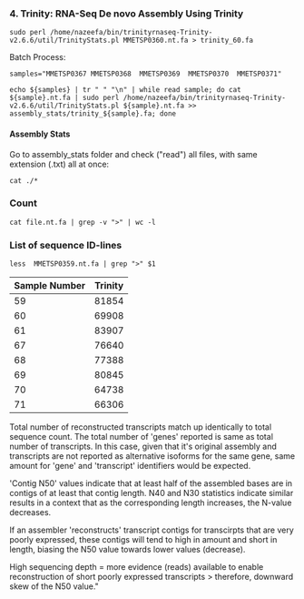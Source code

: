 ### 4. Trinity: RNA-Seq De novo Assembly Using Trinity

```
sudo perl /home/nazeefa/bin/trinityrnaseq-Trinity-v2.6.6/util/TrinityStats.pl MMETSP0360.nt.fa > trinity_60.fa
```
Batch Process:
```
samples="MMETSP0367 MMETSP0368  MMETSP0369  MMETSP0370  MMETSP0371"
```
```
echo ${samples} | tr " " "\n" | while read sample; do cat ${sample}.nt.fa | sudo perl /home/nazeefa/bin/trinityrnaseq-Trinity-v2.6.6/util/TrinityStats.pl ${sample}.nt.fa >> assembly_stats/trinity_${sample}.fa; done
```
#### Assembly Stats

Go to assembly_stats folder and check ("read") all files, with same extension (.txt) all at once:

```
cat ./*
```

### Count
```
cat file.nt.fa | grep -v ">" | wc -l
```
### List of sequence ID-lines
```
less  MMETSP0359.nt.fa | grep ">" $1
```

| Sample Number | Trinity |
|--------    | ----------|
| 59 |  81854 	 | Y | 
| 60 |  69908 	 | Y | 
| 61 |  83907 	 |  |
| 67 |  76640 	 |  |
| 68 |  77388 	 |  |
| 69 |  80845 	 |  |
| 70 |  64738 	 |  |
| 71 |  66306 	 |  |

Total number of reconstructed transcripts match up identically to total sequence count. The total number of 'genes' reported is same as total number of transcripts. In this case, given that it's original assembly and transcripts are not reported as alternative isoforms for the same gene, same amount for 'gene' and 'transcript' identifiers would be expected.

'Contig N50' values indicate that at least half of the assembled bases are in contigs of at least that contig length. N40 and N30 statistics indicate similar results in a context that as the corresponding length increases, the N-value decreases.

If an assembler 'reconstructs' transcript contigs for transcirpts that are very poorly expressed, these contigs will tend to high in amount and short in length, biasing the N50 value towards lower values (decrease).

High sequencing depth = more evidence (reads) available to enable reconstruction of short poorly expressed transcripts > therefore, downward skew of the N50 value."
